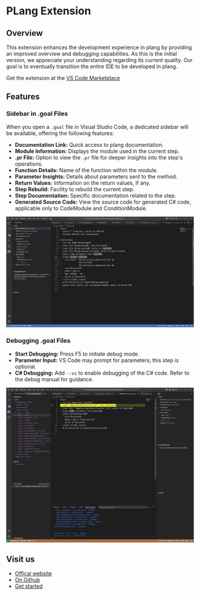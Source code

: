 # PLang Extension

## Overview
This extension enhances the development experience in plang by providing an improved overview and debugging capabilities. As this is the initial version, we appreciate your understanding regarding its current quality. Our goal is to eventually transition the entire IDE to be developed in plang.

Get the extension at the [VS Code Marketplace](https://marketplace.visualstudio.com/items?itemName=PlangHQ.plang-extension)

## Features

### Sidebar in .goal Files
When you open a `.goal` file in Visual Studio Code, a dedicated sidebar will be available, offering the following features:

- **Documentation Link:** Quick access to plang documentation.
- **Module Information:** Displays the module used in the current step.
- **.pr File:** Option to view the `.pr` file for deeper insights into the step's operations.
- **Function Details:** Name of the function within the module.
- **Parameter Insights:** Details about parameters sent to the method.
- **Return Values:** Information on the return values, if any.
- **Step Rebuild:** Facility to rebuild the current step.
- **Step Documentation:** Specific documentation related to the step.
- **Generated Source Code:** View the source code for generated C# code, applicable only to CodeModule and ConditionModule.

![Screenshot of the VS Code plang extension](screenshot.jpg)

### Debugging .goal Files

- **Start Debugging:** Press F5 to initiate debug mode.
- **Parameter Input:** VS Code may prompt for parameters; this step is optional.
- **C# Debugging:** Add `--vs` to enable debugging of the C# code. Refer to the debug manual for guidance.

![View of the VS Code plang extension in debug mode](debugmode.jpg)

## Visit us
- [Offical website](https://plang.is)
- [On Github](https://github.com/PLangHQ/)
- [Get started](https://github.com/PLangHQ/plang/blob/main/Documentation/GetStarted.md)
